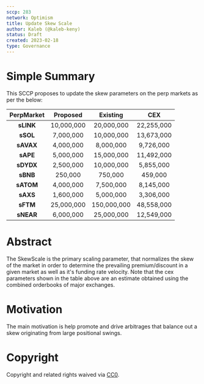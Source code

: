 ```yaml
---
sccp: 283
network: Optimism
title: Update Skew Scale
author: Kaleb (@kaleb-keny)
status: Draft
created: 2023-02-18
type: Governance
---
```


# Simple Summary

This SCCP proposes to update the skew parameters on the perp markets as per the below:

| **PerpMarket** 	| **Proposed** 	| **Existing** 	|   **CEX**  	|
|:--------------:	|:------------:	|:------------:	|:----------:	|
|    **sLINK**   	|  10,000,000  	|  20,000,000  	| 22,255,000 	|
|    **sSOL**    	|   7,000,000  	|  10,000,000  	| 13,673,000 	|
|    **sAVAX**   	|   4,000,000  	|   8,000,000  	|  9,726,000 	|
|    **sAPE**    	|   5,000,000  	|  15,000,000  	| 11,492,000 	|
|    **sDYDX**   	|   2,500,000  	|  10,000,000  	|  5,855,000 	|
|    **sBNB**    	|    250,000   	|    750,000   	|   459,000  	|
|    **sATOM**   	|   4,000,000  	|   7,500,000  	|  8,145,000 	|
|    **sAXS**    	|   1,600,000  	|   5,000,000  	|  3,306,000 	|
|    **sFTM**    	|  25,000,000  	|  150,000,000 	| 48,558,000 	|
|    **sNEAR**   	|   6,000,000  	|  25,000,000  	| 12,549,000 	|

# Abstract

The SkewScale is the primary scaling parameter, that normalizes the skew of the market in order to determine the prevailing premium/discount in a given market as well as it's funding rate velocity.
Note that the cex parameters shown in the table above are an estimate obtained using the combined orderbooks of major exchanges.

# Motivation

The main motivation is help promote and drive arbitrages that balance out a skew originating from large positional swings.

# Copyright

Copyright and related rights waived via [CC0](https://creativecommons.org/publicdomain/zero/1.0/).
